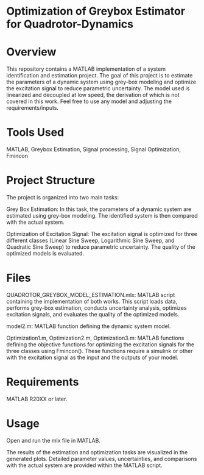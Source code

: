 # Optimization of Greybox Estimator for Quadrotor-Dynamics

# Overview
This repository contains a MATLAB implementation of a system identification and estimation project. The goal of this project is to estimate the parameters of a dynamic system using grey-box modeling and optimize the excitation signal to reduce parametric uncertainty. The model used is linearized and decoupled at low speed, the derivation of which is not covered in this work. Feel free to use any model and adjusting the requirements/inputs.

# Tools Used
MATLAB, Greybox Estimation, Signal processing, Signal Optimization, Fmincon

# Project Structure
The project is organized into two main tasks:

Grey Box Estimation: In this task, the parameters of a dynamic system are estimated using grey-box modeling. The identified system is then compared with the actual system.

Optimization of Excitation Signal: The excitation signal is optimized for three different classes (Linear Sine Sweep, Logarithmic Sine Sweep, and Quadratic Sine Sweep) to reduce parametric uncertainty. The quality of the optimized models is evaluated.

# Files
QUADROTOR_GREYBOX_MODEL_ESTIMATION.mlx: MATLAB script containing the implementation of both works. This script loads data, performs grey-box estimation, conducts uncertainty analysis, optimizes excitation signals, and evaluates the quality of the optimized models.

model2.m: MATLAB function defining the dynamic system model.

Optimization1.m, Optimization2.m, Optimization3.m: MATLAB functions defining the objective functions for optimizing the excitation signals for the three classes using Fmincon().
These functions require a simulink or other with the excitation signal as the input and the outputs of your model.

# Requirements
MATLAB R20XX or later.

# Usage
Open and run the mlx file in MATLAB.

The results of the estimation and optimization tasks are visualized in the generated plots. Detailed parameter values, uncertainties, and comparisons with the actual system are provided within the MATLAB script.
